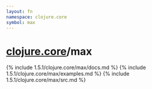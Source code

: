 ```yaml
---
layout: fn
namespace: clojure.core
symbol: max
---
```


# [clojure.core](../)/max

{% include 1.5.1/clojure.core/max/docs.md %}
{% include 1.5.1/clojure.core/max/examples.md %}
{% include 1.5.1/clojure.core/max/src.md %}

